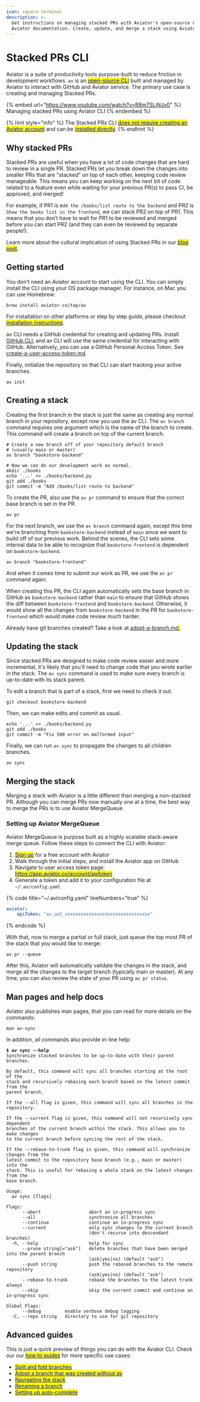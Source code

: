 ```yaml
---
icon: square-terminal
description: >-
  Get instructions on managing stacked PRs with Aviator's open-source CLI in the
  Aviator documentation. Create, update, and merge a stack using Aviator.
---
```


# Stacked PRs CLI

Aviator is a suite of productivity tools purpose-built to reduce friction in development workflows. `av` is an [<mark style="color:blue;">open-source CLI</mark>](https://github.com/aviator-co/av) built and managed by Aviator to interact with GitHub and Aviator service. The primary use case is creating and managing Stacked PRs.



{% embed url="https://www.youtube.com/watch?v=R8m7SLjNJv0" %}
Managing stacked PRs using Aviator CLI
{% endembed %}

{% hint style="info" %}
The Stacked PRs CLI [<mark style="color:blue;">does not require creating an Aviator account</mark>](faqs-and-troubleshooting/working-with-aviator.md) and can be [<mark style="color:blue;">installed directly</mark>](installation.md).
{% endhint %}

## Why stacked PRs

Stacked PRs are useful when you have a lot of code changes that are hard to review in a single PR. Stacked PRs let you break down the changes into smaller PRs that are "stacked" on top of each other, keeping code review manageable. This means you can keep working on the next bit of code related to a feature even while waiting for your previous PR(s) to pass CI, be approved, and merged!

For example, if PR1 is `Add the /books/list route to the backend` and PR2 is `Show the books list in the frontend`, we can stack PR2 on top of PR1. This means that you don’t have to wait for PR1 to be reviewed and merged before you can start PR2 (and they can even be reviewed by separate people!).

Learn more about the cultural implication of using Stacked PRs in our [<mark style="color:blue;">blog post</mark>](https://www.aviator.co/blog/stacked-prs-code-changes-as-narrative/).

## Getting started

You don’t need an Aviator account to start using the CLI. You can simply install the CLI using your OS package manager. For instance, on Mac you can use Homebrew:

```
brew install aviator-co/tap/av
```

For installation on other platforms or step by step guide, please checkout [<mark style="color:blue;">installation instructions</mark>](https://docs.aviator.co/aviator-cli/installation).

av CLI needs a GitHub credential for creating and updating PRs. Install [GitHub CLI](https://cli.github.com/), and av CLI will use the same credential for interacting with GitHub. Alternatively, you can use a GitHub Personal Access Token. See [create-a-user-access-token.md](how-to-guides/create-a-user-access-token.md "mention").

Finally, initialize the repository so that CLI can start tracking your active branches.

```
av init
```

## Creating a stack

Creating the first branch in the stack is just the same as creating any normal branch in your repository, except now you use the av CLI. The `av branch` command requires one argument which is the name of the branch to create. This command will create a branch on top of the current branch.

```
# Create a new branch off of your repository default branch
# (usually main or master)
av branch "bookstore-backend"

# Now we can do our development work as normal.
mkdir ./books
echo '...' >> ./books/backend.py
git add ./books
git commit -m "Add /books/list route to backend"
```

To create the PR, also use the `av pr` command to ensure that the correct base branch is set in the PR.

```
av pr
```

For the next branch, we use the `av branch` command again, except this time we're branching from `bookstore-backend` instead of `main` since we want to build off of our previous work. Behind the scenes, the CLI sets some internal data to be able to recognize that `bookstore-frontend` is dependent on `bookstore-backend`.

```
​​av branch "bookstore-frontend"
```

And when it comes time to submit our work as PR, we use the `av pr` command again.

When creating this PR, the CLI again automatically sets the base branch in GitHub as `bookstore-backend` rather than `main` to ensure that GitHub shows the diff between `bookstore-frontend` and `bookstore-backend`. Otherwise, it would show all the changes from `bookstore-backend` in the PR for `bookstore-frontend` which would make code review much harder.

Already have git branches created? Take a look at [adopt-a-branch.md](how-to-guides/adopt-a-branch.md "mention")[<mark style="color:blue;">.</mark>](https://docs.aviator.co/aviator-cli/how-to-guides/adopt-a-branch)

## Updating the stack

Since stacked PRs are designed to make code review easier and more incremental, it's likely that you'll need to change code that you wrote earlier in the stack. The `av sync` command is used to make sure every branch is up-to-date with its stack parent.

To edit a branch that is part of a stack, first we need to check it out.

```
git checkout bookstore-backend
```

Then, we can make edits and commit as usual.

```
echo '...' >> ./books/backend.py
git add ./books
git commit -m "Fix 500 error on malformed input"
```

Finally, we can run `av sync` to propagate the changes to all children branches.

```
av sync
```

## Merging the stack

Merging a stack with Aviator is a little different than merging a non-stacked PR. Although you can merge PRs now manually one at a time, the best way to merge the PRs is to use Aviator MergeQueue.

### Setting up Aviator MergeQueue

Aviator MergeQueue is purpose built as a highly scalable stack-aware merge queue. Follow these steps to connect the CLI with Aviator:

1. [<mark style="color:blue;">Sign up</mark>](https://app.aviator.co/auth/register) for a free account with Aviator
2. Walk through the initial steps, and install the Aviator app on GitHub
3. Navigate to user access token page: [<mark style="color:blue;">https://app.aviator.co/account/apitoken</mark>](https://app.aviator.co/account/apitoken)
4. Generate a token and add it to your configuration file at `~/.av/config.yaml`

{% code title="~/.av/config.yaml" lineNumbers="true" %}
```yaml
aviator:
    apiToken: "av_uat_xxxxxxxxxxxxxxxxxxxxxxxxxxxxxxxx"
```
{% endcode %}

With that, now to merge a partial or full stack, just queue the top most PR of the stack that you would like to merge:

```
av pr --queue
```

After this, Aviator will automatically validate the changes in the stack, and merge all the changes to the target branch (typically main or master). At any time, you can also review the state of your PR using `av pr status`.

## Man pages and help docs

Aviator also publishes man pages, that you can read for more details on the commands:

```
man av-sync
```

In addition, all commands also provide in-line help:

<pre class="language-bash"><code class="lang-bash"><strong>$ av sync --help
</strong>Synchronize stacked branches to be up-to-date with their parent branches.

By default, this command will sync all branches starting at the root of the
stack and recursively rebasing each branch based on the latest commit from the
parent branch.

If the --all flag is given, this command will sync all branches in the repository.

If the --current flag is given, this command will not recursively sync dependent
branches of the current branch within the stack. This allows you to make changes
to the current branch before syncing the rest of the stack.

If the --rebase-to-trunk flag is given, this command will synchronize changes from the
latest commit to the repository base branch (e.g., main or master) into the
stack. This is useful for rebasing a whole stack on the latest changes from the
base branch.

Usage:
  av sync [flags]

Flags:
      --abort                  abort an in-progress sync
      --all                    synchronize all branches
      --continue               continue an in-progress sync
      --current                only sync changes to the current branch
                               (don't recurse into descendant branches)
  -h, --help                   help for sync
      --prune string[="ask"]   delete branches that have been merged into the parent branch
                               (ask|yes|no) (default "ask")
      --push string            push the rebased branches to the remote repository
                               (ask|yes|no) (default "ask")
      --rebase-to-trunk        rebase the branches to the latest trunk always
      --skip                   skip the current commit and continue an in-progress sync

Global Flags:
      --debug         enable verbose debug logging
  -C, --repo string   directory to use for git repository
</code></pre>

## Advanced guides

This is just a quick preview of things you can do with the Aviator CLI. Check our our [<mark style="color:blue;">how to guides</mark>](https://docs.aviator.co/aviator-cli/how-to-guides) for more specific use cases:

* [<mark style="color:blue;">Split and fold branches</mark>](how-to-guides/split-and-fold-pull-requests.md)
* [<mark style="color:blue;">Adopt a branch that was created without av</mark>](how-to-guides/adopt-a-branch.md)
* [<mark style="color:blue;">Navigating the stack</mark>](how-to-guides/add-commits-in-the-stack.md)
* [<mark style="color:blue;">Renaming a branch</mark>](how-to-guides/rename-a-branch.md)
* [<mark style="color:blue;">Setting up auto-complete</mark>](how-to-guides/setup-auto-completion.md)
